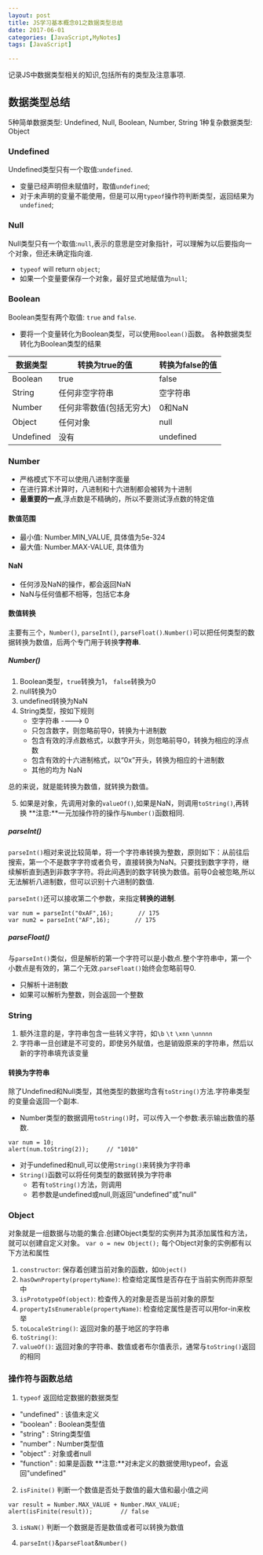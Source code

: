---layout: posttitle: JS学习基本概念01之数据类型总结date: 2017-06-01categories: [JavaScript,MyNotes]tags: [JavaScript]---





记录JS中数据类型相关的知识,包括所有的类型及注意事项.<!-- more -->
## 数据类型总结5种简单数据类型: Undefined, Null, Boolean, Number, String1种复杂数据类型: Object### UndefinedUndefined类型只有一个取值:``undefined``.- 变量已经声明但未赋值时，取值``undefined``;- 对于未声明的变量不能使用，但是可以用``typeof``操作符判断类型，返回结果为``undefined``;
### NullNull类型只有一个取值:``null``,表示的意思是空对象指针，可以理解为以后要指向一个对象，但还未确定指向谁.- ``typeof`` will return ``object``;- 如果一个变量要保存一个对象，最好显式地赋值为``null``;
### BooleanBoolean类型有两个取值: ``true`` and ``false``.- 要将一个变量转化为Boolean类型，可以使用``Boolean()``函数。 各种数据类型转化为Boolean类型的结果
 数据类型  | 转换为true的值 | 转换为false的值 ---------|--------------|--------------  Boolean | true        | false  String  | 任何非空字符串 | 空字符串  Number  | 任何非零数值(包括无穷大) | 0和NaN  Object  | 任何对象 	  | null  Undefined| 没有		   | undefined
### Number- 严格模式下不可以使用八进制字面量- 在进行算术计算时，八进制和十六进制都会被转为十进制- **最重要的一点**,浮点数是不精确的，所以不要测试浮点数的特定值
#### 数值范围- 最小值: Number.MIN_VALUE, 具体值为5e-324- 最大值: Number.MAX-VALUE, 具体值为
#### NaN- 任何涉及NaN的操作，都会返回NaN- NaN与任何值都不相等，包括它本身

#### 数值转换主要有三个，``Number()``, ``parseInt()``, ``parseFloat()``.``Number()``可以把任何类型的数据转换为数值，后两个专门用于转换**字符串**.
##### Number()1. Boolean类型，``true``转换为1， ``false``转换为02. null转换为03. undefined转换为NaN4. String类型，按如下规则	- 空字符串 ---->  0	- 只包含数字，则忽略前导0，转换为十进制数	- 包含有效的浮点数格式，以数字开头，则忽略前导0，转换为相应的浮点数	- 包含有效的十六进制格式，以“0x”开头，转换为相应的十进制数	- 其他的均为 NaN
 总的来说，就是能转换为数值，就转换为数值。
5. 如果是对象，先调用对象的``valueOf()``,如果是NaN，则调用``toString()``,再转换**注意:**一元加操作符的操作与``Number()``函数相同.
##### parseInt()
``parseInt()``相对来说比较简单，将一个字符串转换为整数，原则如下：从前往后搜索，第一个不是数字字符或者负号，直接转换为NaN。只要找到数字字符，继续解析直到遇到非数字字符。将此间遇到的数字转换为数值。前导0会被忽略,所以无法解析八进制数，但可以识别十六进制的数值.
``parseInt()``还可以接收第二个参数，来指定**转换的进制**.
```var num = parseInt("0xAF",16);       // 175var num2 = parseInt("AF",16);       // 175```
##### parseFloat()与``parseInt()``类似，但是解析的第一个字符可以是小数点.整个字符串中，第一个小数点是有效的，第二个无效.``parseFloat()``始终会忽略前导0.- 只解析十进制数- 如果可以解析为整数，则会返回一个整数
### String1. 额外注意的是，字符串包含一些转义字符，如``\b`` ``\t`` ``\xnn`` ``\unnnn``2. 字符串一旦创建是不可变的，即使另外赋值，也是销毁原来的字符串，然后以新的字符串填充该变量
#### 转换为字符串除了Undefined和Null类型，其他类型的数据均含有``toString()``方法.字符串类型的变量会返回一个副本.
- Number类型的数据调用``toString()``时，可以传入一个参数:表示输出数值的基数.```var num = 10;alert(num.toString(2));     // "1010"```
- 对于undefined和null,可以使用``String()``来转换为字符串- ``String()``函数可以将任何类型的数据转换为字符串	-  若有``toString()``方法，则调用	-  若参数是undefined或null,则返回"undefined"或"null"
### Object对象就是一组数据与功能的集合.创建Object类型的实例并为其添加属性和方法，就可以创建自定义对象。```var o = new Object();```每个Object对象的实例都有以下方法和属性1. ``constructor``: 保存着创建当前对象的函数，如``Object()``2. ``hasOwnProperty(propertyName)``: 检查给定属性是否存在于当前实例而非原型中3. ``isPrototypeOf(object)``: 检查传入的对象是否是当前对象的原型4. ``propertyIsEnumerable(propertyName)``: 检查给定属性是否可以用for-in来枚举5. ``toLocaleString()``: 返回对象的基于地区的字符串6. ``toString()``:7. ``valueOf()``: 返回对象的字符串、数值或者布尔值表示，通常与``toString()``返回的相同
### 操作符与函数总结1. ``typeof`` 返回给定数据的数据类型 - "undefined" : 该值未定义 - "boolean" : Boolean类型值 - "string" : String类型值 - "number" : Number类型值 - "object" : 对象或者null - "function" : 如果是函数 **注意:**对未定义的数据使用typeof，会返回"undefined"2. ``isFinite()`` 判断一个数值是否处于数值的最大值和最小值之间 ``` var result = Number.MAX_VALUE + Number.MAX_VALUE; alert(isFinite(result));        // false ```3. ``isNaN()`` 判断一个数据是否是数值或者可以转换为数值
4. ``parseInt()``&``parseFloat``&``Number()``